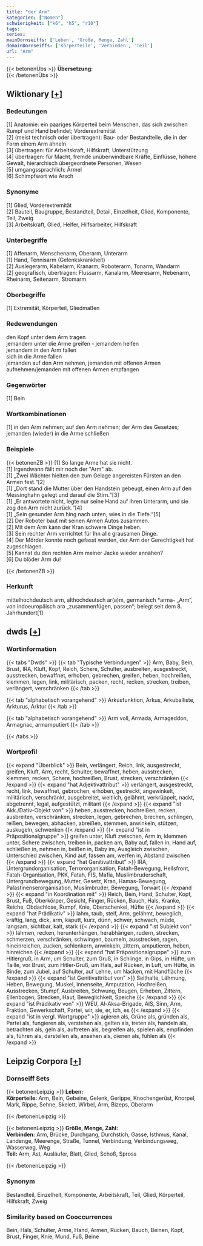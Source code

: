 ```yaml
---
title: "der Arm"
kategorien: ["Nomen"]
schwierigkeit: ["k6", "h5", "r10"]
tags:
series:
mainDornseiffs: ['Leben', 'Größe, Menge, Zahl']
domainDornseiffs: ['Körperteile', 'Verbinden', 'Teil']
url: "Arm"
---
```


{{< betonenÜbs >}}
**Übersetzung:**  
{{< /betonenÜbs >}}

## Wiktionary [[+](https://de.wiktionary.org/wiki/Arm)]

### Bedeutungen
[1] Anatomie: ein paariges Körperteil beim Menschen, das sich zwischen Rumpf und Hand befindet; Vorderextremität  
[2] (meist technisch oder übertragen): Bau- oder Bestandteile, die in der Form einem Arm ähneln  
[3] übertragen: für Arbeitskraft, Hilfskraft, Unterstützung  
[4] übertragen: für Macht, fremde unüberwindbare Kräfte, Einflüsse, höhere Gewalt, hierarchisch übergeordnete Personen, Wesen  
[5] umgangssprachlich: Ärmel  
[6] Schimpfwort wie Arsch  

### Synonyme
[1] Glied, Vorderextremität  
[2] Bauteil, Baugruppe, Bestandteil, Detail, Einzelheit, Glied, Komponente, Teil, Zweig  
[3] Arbeitskraft, Glied, Helfer, Hilfsarbeiter, Hilfskraft  

### Unterbegriffe
[1] Affenarm, Menschenarm, Oberarm, Unterarm  
[1] Hand, Tennisarm (Gelenkskrankheit)  
[2] Auslegerarm, Kabelarm, Kranarm, Roboterarm, Tonarm, Wandarm  
[2] geografisch, übertragen: Flussarm, Kanalarm, Meeresarm, Nebenarm, Rheinarm, Seitenarm, Stromarm  

### Oberbegriffe
[1] Extremität, Körperteil, Gliedmaßen  

### Redewendungen
den Kopf unter dem Arm tragen  
jemandem unter die Arme greifen - jemandem helfen  
jemandem in den Arm fallen  
sich in die Arme fallen  
jemanden auf den Arm nehmen, jemanden mit offenen Armen aufnehmen/jemanden mit offenen Armen empfangen  

### Gegenwörter
[1] Bein  

### Wortkombinationen
[1] in den Arm nehmen; auf den Arm nehmen; der Arm des Gesetzes; jemanden (wieder) in die Arme schließen  

### Beispiele
{{< betonenZB >}}
[1] So lange Arme hat sie nicht.  
[1] Irgendwann fällt mir noch der "Arm" ab.  
[1] „Zwei Wächter hielten den zum Gelage angereisten Fürsten an den Armen fest.“[2]  
[1] „Dort stand die Mutter über den Handstein gebeugt, einen Arm auf den Messinghahn gelegt und darauf die Stirn.“[3]  
[1] „Er antwortete nicht, legte nur seine Hand auf ihren Unterarm, und sie zog den Arm nicht zurück.“[4]  
[1] „Sein gesunder Arm hing nach unten, wies in die Tiefe.“[5]  
[2] Der Roboter baut mit seinen Armen Autos zusammen.  
[2] Mit dem Arm kann der Kran schwere Dinge heben.  
[3] Sein rechter Arm verrichtet für Ihn alle grausamen Dinge.  
[4] Der Mörder konnte noch gefasst werden, der Arm der Gerechtigkeit hat zugeschlagen.  
[5] Kannst du den rechten Arm meiner Jacke wieder annähen?  
[6] Du blöder Arm du!  

{{< /betonenZB >}}
### Herkunft
mittelhochdeutsch arm, althochdeutsch ar(a)m, germanisch *arma- „Arm“, von indoeuropäisch arə „zusammenfügen, passen“; belegt seit dem 8. Jahrhundert[1]  



## dwds [[+](https://www.dwds.de/wb/Arm)]

### Wortinformation
{{< tabs "Dwds" >}}
{{< tab "Typische Verbindungen" >}}
Arm, Baby, Bein, Brust, IRA, Kluft, Kopf, Reich, Schere, Schulter, ausbreiten, ausgestreckt, ausstrecken, bewaffnet, erhoben, gebrechen, greifen, heben, hochreißen, klemmen, legen, link, militärisch, packen, recht, recken, strecken, treiben, verlängert, verschränken
{{< /tab >}}

{{< tab "alphabetisch vorangehend" >}}
Arkusfunktion, Arkus, Arkuballiste, Arkturus, Arktur
{{< /tab >}}

{{< tab "alphabetisch vorangehend" >}}
Arm voll, Armada, Armageddon, Armagnac, armamputiert
{{< /tab >}}

{{< /tabs >}}

### Wortprofil
{{< expand "Überblick" >}} Bein, verlängert, Reich, link, ausgestreckt, greifen, Kluft, Arm, recht, Schulter, bewaffnet, heben, ausstrecken, klemmen, recken, Schere, hochreißen, Brust, strecken, verschränken {{< /expand >}}
{{< expand "hat Adjektivattribut" >}} verlängert, ausgestreckt, recht, link, bewaffnet, gebrochen, erhoben, gestreckt, angewinkelt, militärisch, verschränkt, ausgebreitet, weltlich, gelähmt, verkrüppelt, nackt, abgetrennt, legal, aufgestützt, militant {{< /expand >}}
{{< expand "ist Akk./Dativ-Objekt von" >}} heben, ausstrecken, hochreißen, recken, ausbreiten, verschränken, strecken, legen, gebrechen, brechen, schlingen, reißen, bewegen, abhacken, abreißen, stemmen, anwinkeln, stützen, auskugeln, schwenken {{< /expand >}}
{{< expand "ist in Präpositionalgruppe" >}} greifen unter, Kluft zwischen, Arm in, klemmen unter, Schere zwischen, treiben in, packen am, Baby auf, fallen in, Hand auf, schließen in, nehmen in, beißen in, Baby im, Ausgleich zwischen, Unterschied zwischen, Kind auf, fassen am, werfen in, Abstand zwischen {{< /expand >}}
{{< expand "hat Genitivattribut" >}} IRA, Untergrundorganisation, Terrororganisation, Fatah-Bewegung, Heilsfront, Fatah-Organisation, PKK, Fatah, FIS, Mafia, Muslimbruderschaft, Untergrundbewegung, Mutter, Gesetz, Kran, Hamas-Bewegung, Palästinenserorganisation, Muslimbruder, Bewegung, Torwart {{< /expand >}}
{{< expand "in Koordination mit" >}} Reich, Bein, Hand, Schulter, Kopf, Brust, Fuß, Oberkörper, Gesicht, Finger, Rücken, Bauch, Hals, Kranke, Reiche, Obdachlose, Rumpf, Knie, Oberschenkel, Hüfte {{< /expand >}}
{{< expand "hat Prädikativ" >}} lahm, taub, steif, Arm, gelähmt, beweglich, kräftig, lang, dick, arm, kaputt, kurz, dünn, schwer, schwach, müde, langsam, sichtbar, kalt, stark {{< /expand >}}
{{< expand "ist Subjekt von" >}} lähmen, recken, herunterhängen, herabhängen, rudern, strecken, schmerzen, verschränken, schwingen, baumeln, ausstrecken, ragen, hineinreichen, zucken, schlenkern, anwinkeln, zittern, amputieren, heben, hinreichen {{< /expand >}}
{{< expand "hat Präpositionalgruppe" >}} zum Hitlergruß, in Arm, um Schulter, zum Gruß, in Schlinge, in Gips, in Hüfte, um Taille, vor Brust, zum Hitler-Gruß, um Hals, auf Rücken, in Luft, um Hüfte, in Binde, zum Jubel, auf Schulter, auf Lehne, um Nacken, mit Handfläche {{< /expand >}}
{{< expand "ist Genitivattribut von" >}} Seithalte, Lähmung, Heben, Bewegung, Muskel, Innenseite, Amputation, Hochreißen, Ausstrecken, Stumpf, Ausbreiten, Schwung, Beugen, Erheben, Zittern, Ellenbogen, Strecken, Haut, Beweglichkeit, Speiche {{< /expand >}}
{{< expand "ist Prädikativ von" >}} WEU, Al-Aksa-Brigade, AIS, Sinn, Arm, Fraktion, Gewerkschaft, Partei, wir, sie, er, ich, es {{< /expand >}}
{{< expand "ist in vergl. Wortgruppe" >}} agieren als, Grüne als, gründen als, Partei als, fungieren als, verstehen als, gelten als, treten als, handeln als, betrachten als, geln als, auftreten als, begreifen als, spielen als, empfinden als, führen als, darstellen als, ansehen als, dienen als, fühlen als {{< /expand >}}

## Leipzig Corpora [[+](https://corpora.uni-leipzig.de/en/res?word=Arm&corpusId=deu_newscrawl-public_2018)]

### Dornseiff Sets
{{< betonenLeipzig >}}
**Leben:**  
**Körperteile:** Arm, Bein, Gebeine, Gelenk, Gerippe, Knochengerüst, Knorpel, Mark, Rippe, Sehne, Skelett, Wirbel, Arm, Bizeps, Oberarm  

{{< /betonenLeipzig >}}


{{< betonenLeipzig >}}
**Größe, Menge, Zahl:**  
**Verbinden:** Arm, Brücke, Durchgang, Durchstich, Gasse, Isthmus, Kanal, Landenge, Meerenge, Straße, Tunnel, Verbindung, Verbindungsweg, Wasserweg, Weg  
**Teil:** Arm, Ast, Ausläufer, Blatt, Glied, Schoß, Spross  

{{< /betonenLeipzig >}}

### Synonym
Bestandteil, Einzelheit, Komponente, Arbeitskraft, Teil, Glied, Körperteil, Hilfskraft, Zweig


### Similarity based on Cooccurrences
Bein, Hals, Schulter, Arme, Hand, Armen, Rücken, Bauch, Beinen, Kopf, Brust, Finger, Knie, Mund, Fuß, Beine

